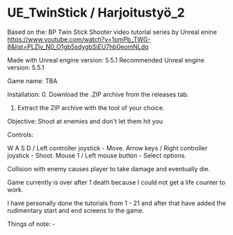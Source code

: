 # UE_TwinStick / Harjoitustyö_2

Based on the: BP Twin Stick Shooter video tutorial series by Unreal enine
https://www.youtube.com/watch?v=1pmPb_TWG-8&list=PLZlv_N0_O1gb5sdygbSiEU7hb0eomNLdq

Made with Unreal engine version: 5.5.1
Recommended Unreal engine version: 5.5.1

Game name: TBA

Installation: 
0. Download the .ZIP archive from the releases tab.
1. Extract the ZIP archive with the tool of your choice.



Objective: Shoot at enemies and don't let them hit you

Controls:

W A S D / Left controller joystick - Move.
Arrow keys / Right controller joystick - Shoot.
Mouse 1 / Left mouse button - Select options.

Collision with enemy causes player to take damage and eventually die.

Game currently is over after 1 death because I could not get a life counter to work.

I have personally done the tutorials from 1 - 21 and after that have added the rudimentary start and end screens to the game.

Things of note: -
